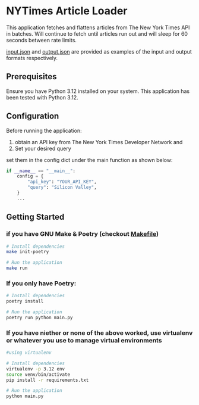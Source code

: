 # NYTimes Article Loader
This application fetches and flattens articles from The New York Times API in batches.
Will continue to fetch until articles run out and will sleep for 60 seconds between rate limits.

[input.json](input.json) and [output.json](output.json) are provided as examples of the input and output formats respectively.

## Prerequisites
Ensure you have Python 3.12 installed on your system. This application has been tested with Python 3.12.

## Configuration
Before running the application: 
1. obtain an API key from The New York Times Developer Network and 
2. Set your desired query

set them in the config dict under the main function as shown below:
```python
if __name__ == "__main__":
    config = {
        "api_key": "YOUR_API_KEY",
        "query": "Silicon Valley",
    }
    ...
```

## Getting Started

### if you have GNU Make & Poetry (checkout [Makefile](Makefile))

```bash
# Install dependencies
make init-poetry

# Run the application
make run
```

### If you only have Poetry:
```bash
# Install dependencies
poetry install

# Run the application
poetry run python main.py
```

### If you have niether or none of the above worked, use virtualenv or whatever you use to manage virtual environments
```bash
#using virtualenv

# Install dependencies
virtualenv -p 3.12 env
source venv/bin/activate
pip install -r requirements.txt

# Run the application
python main.py
```